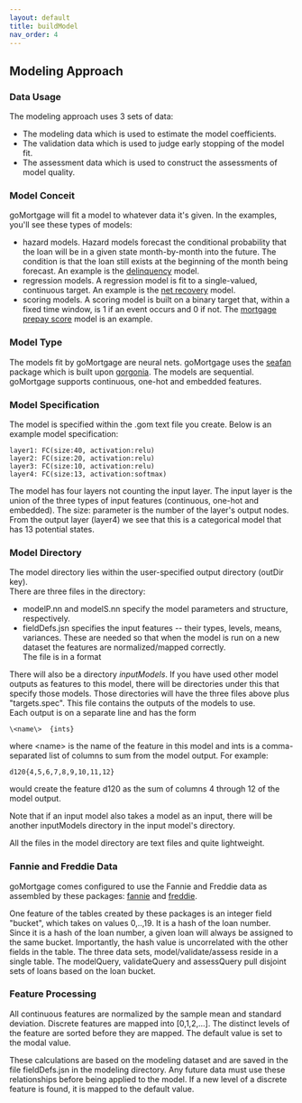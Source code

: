 ```yaml
---
layout: default
title: buildModel
nav_order: 4
---
```


## Modeling Approach

### Data Usage

The modeling approach uses 3 sets of data:

- The modeling data which is used to estimate the model coefficients.
- The validation data which is used to judge early stopping of the model fit.
- The assessment data which is used to construct the assessments of model quality.

### Model Conceit

goMortgage will fit a model to whatever data it's given.  In the examples, you'll see these types of
models:

- hazard models. Hazard models forecast the
  conditional probability that the loan will be in a given state month-by-month into the future. The condition is
  that the loan still exists at the beginning of the month being forecast. 
  An example is the [delinquency]() model.
- regression models. A regression model is fit to a single-valued, continuous target. An example is the
[net recovery]() model.
- scoring models. A scoring model is built on a binary target that, within a fixed time window, 
is 1 if an event occurs and 0 if not. The [mortgage prepay score]() model is an example.

### Model Type

The models fit by goMortgage are neural nets.  goMortgage uses the [seafan]() package which is built
upon [gorgonia]().  The models are sequential.  goMortgage supports continuous, one-hot and embedded features.

### Model Specification

The model is specified within the .gom text file you create.  Below is an example model specification:

    layer1: FC(size:40, activation:relu)
    layer2: FC(size:20, activation:relu)
    layer3: FC(size:10, activation:relu)
    layer4: FC(size:13, activation:softmax)

The model has four layers not counting the input layer.  The input layer is the union of the three types of
input features (continuous, one-hot and embedded). The size: parameter is the number of the layer's
output nodes. From the output
layer (layer4) we see that this is a categorical model that has 13 potential states.

### Model Directory

The model directory lies within the user-specified output directory (outDir key).  
There are three files in the directory:

- modelP.nn and modelS.nn specify the model parameters and structure, respectively.
- fieldDefs.jsn specifies the input features -- their types, levels, means, variances. These are needed
  so that when the model is run on a new dataset the features are normalized/mapped correctly.  
  The file is in a format

There will also be a directory *inputModels*.  If you have used other model outputs as features to this model,
there will be directories under this that specify those models.  Those directories will have the three 
files above
plus "targets.spec". This file contains the outputs of the models to use.  
Each output is on a separate line and has the form

    \<name\>  {ints}

where \<name\> is the name of the feature in this model and ints is a comma-separated list of columns to sum
from the model output.  For example:

    d120{4,5,6,7,8,9,10,11,12}

would create the feature d120 as the sum of columns 4 through 12 of the model output.

Note that if an input model also takes a model as an input, there will be another inputModels directory
in the input model's directory.

All the files in the model directory are text files and quite lightweight. 

### Fannie and Freddie Data
goMortgage comes configured to use the Fannie and Freddie data as assembled by these
packages:
[fannie]() and [freddie]().

One feature of the tables created by these packages is an integer field "bucket", 
which takes on values 0,..,19. It is a hash of
the loan number. Since it is a hash of the loan number, a given loan will always be assigned to the
same bucket.  Importantly, the hash value is uncorrelated with the other fields in the table.
The three data sets, model/validate/assess reside in a single table.  The modelQuery, validateQuery
and assessQuery pull disjoint sets of loans based on the loan bucket.

### Feature Processing

All continuous features are normalized by the sample mean and standard deviation.
Discrete features are mapped into [0,1,2,...].  The distinct levels of the feature
are sorted before they are mapped.
The default value is set to the modal value.

These calculations are based on the modeling dataset and are saved in the file fieldDefs.jsn in the 
modeling directory.  Any future data must use these relationships before being applied to the model. 
If a new level of a discrete feature is found, it is mapped to the default value.

